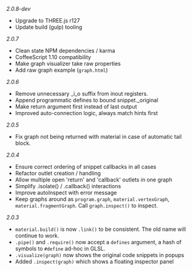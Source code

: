 _2.0.8-dev_
 * Upgrade to THREE.js r127
 * Update build (gulp) tooling

_2.0.7_
 * Clean state NPM dependencies / karma
 * CoffeeScript 1.10 compatibility
 * Make graph visualizer take raw properties
 * Add raw graph example (`graph.html`)

_2.0.6_
 * Remove unnecessary _i_o suffix from inout registers.
 * Append programmatic defines to bound snippet._original
 * Make return argument first instead of last output
 * Improved auto-connection logic, always match hints first

_2.0.5_
 * Fix graph not being returned with material in case of automatic tail block.

_2.0.4_
 * Ensure correct ordering of snippet callbacks in all cases
 * Refactor outlet creation / handling
 * Allow multiple open 'return' and 'callback' outlets in one graph
 * Simplify .isolate() / .callback() interactions
 * Improve autoInspect with error message
 * Keep graphs around as `program.graph`, `material.vertexGraph`, `material.fragmentGraph`. Call `graph.inspect()` to inspect.

_2.0.3_

 * `material.build()` is now `.link()` to be consistent. The old name will continue to work.
 * `.pipe()` and `.require()` now accept a `defines` argument, a hash of symbols to `#define` ad-hoc in GLSL.
 * `.visualize(graph)` now shows the original code snippets in popups
 * Added `.inspect(graph)` which shows a floating inspector panel
